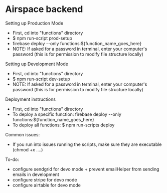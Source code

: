 # Airspace backend

Setting up Production Mode
- First, cd into "functions" directory
- $ npm run-script prod-setup
- firebase deploy --only functions:${function_name_goes_here}
- NOTE: If asked for a password in terminal, enter your computer's password (this is for permission to modify file structure locally)

Setting up Development Mode
- First, cd into "functions" directory
- $ npm run-script dev-setup
- NOTE: If asked for a password in terminal, enter your computer's password (this is for permission to modify file structure locally)

Deployment instructions 
- First, cd into "functions" directory
- To deploy a specific function: firebase deploy --only functions:${function_name_goes_here}
- To deploy all functions: $ npm run-scripts deploy

Common issues: 
- If you run into issues running the scripts, make sure they are executable (chmod +x ....)

To-do: 
- configure sendgrid for devo mode + prevent emailHelper from sending emails in development
- configure stripe for devo mode
- configure airtable for devo mode 


